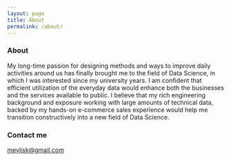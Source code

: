 ```yaml
---
layout: page
title: About
permalink: /about/
---
```


### About

My long-time passion for designing methods and ways to improve daily activities around us has finally brought me to the field of Data Science, in which I was interested since my university years.  I am confident that efficient utilization of the everyday data would enhance both the businesses and the services available to public. I believe that my rich engineering background and exposure working with large amounts of technical data, backed by my hands-on       e-commerce sales experience would help me transition constructively into a new field of Data Science.

### Contact me

[meylisk@gmail.com](mailto:meylisk@gmail.com)
